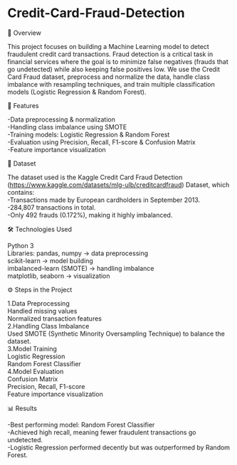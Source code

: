# Credit-Card-Fraud-Detection
📌 Overview

This project focuses on building a Machine Learning model to detect fraudulent credit card transactions. Fraud detection is a critical task in financial services where the goal is to minimize false negatives (frauds that go undetected) while also keeping false positives low.
We use the Credit Card Fraud dataset, preprocess and normalize the data, handle class imbalance with resampling techniques, and train multiple classification models (Logistic Regression & Random Forest). <br/>

🚀 Features

-Data preprocessing & normalization<br/>
-Handling class imbalance using SMOTE<br/>
-Training models: Logistic Regression & Random Forest<br/>
-Evaluation using Precision, Recall, F1-score & Confusion Matrix<br/>
-Feature importance visualization<br/>

📂 Dataset

The dataset used is the Kaggle Credit Card Fraud Detection (https://www.kaggle.com/datasets/mlg-ulb/creditcardfraud) Dataset, which contains:<br/>
-Transactions made by European cardholders in September 2013.<br/>
-284,807 transactions in total.<br/>
-Only 492 frauds (0.172%), making it highly imbalanced.<br/>

🛠️ Technologies Used

Python 3<br/>
Libraries:
  pandas, numpy → data preprocessing<br/>
  scikit-learn → model building<br/>
  imbalanced-learn (SMOTE) → handling imbalance<br/>
  matplotlib, seaborn → visualization<br/>

⚙️ Steps in the Project

1.Data Preprocessing<br/>
  Handled missing values<br/>
  Normalized transaction features<br/>
2.Handling Class Imbalance<br/>
  Used SMOTE (Synthetic Minority Oversampling Technique) to balance the dataset.<br/>
3.Model Training<br/>
  Logistic Regression<br/>
  Random Forest Classifier<br/>
4.Model Evaluation<br/>
  Confusion Matrix<br/>
  Precision, Recall, F1-score<br/>
  Feature importance visualization<br/>

📊 Results

-Best performing model: Random Forest Classifier<br/>
-Achieved high recall, meaning fewer fraudulent transactions go undetected.<br/>
-Logistic Regression performed decently but was outperformed by Random Forest.<br/>

